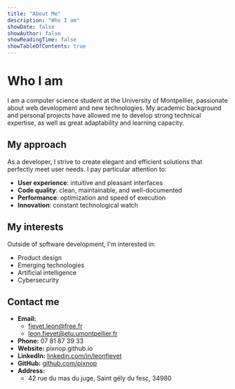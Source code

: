 ```yaml
---
title: "About Me"
description: "Who I am"
showDate: false
showAuthor: false
showReadingTime: false
showTableOfContents: true
---
```


# Who I am

I am a computer science student at the University of Montpellier, passionate about web development and new technologies. My academic background and personal projects have allowed me to develop strong technical expertise, as well as great adaptability and learning capacity.

## My approach

As a developer, I strive to create elegant and efficient solutions that perfectly meet user needs. I pay particular attention to:

- **User experience**: intuitive and pleasant interfaces
- **Code quality**: clean, maintainable, and well-documented
- **Performance**: optimization and speed of execution
- **Innovation**: constant technological watch

## My interests

Outside of software development, I'm interested in:
- Product design
- Emerging technologies
- Artificial intelligence
- Cybersecurity

## Contact me

- **Email:**
    - fievet.leon@free.fr
    - leon.fievet@etu.umontpellier.fr
- **Phone:** 07 81 87 39 33
- **Website:** pixnop.github.io
- **LinkedIn:** [linkedin.com/in/leonfievet](https://linkedin.com/in/leonfievet)
- **GitHub:** [github.com/pixnop](https://github.com/pixnop)
- **Address:**
    - 42 rue du mas du juge, Saint gély du fesc, 34980